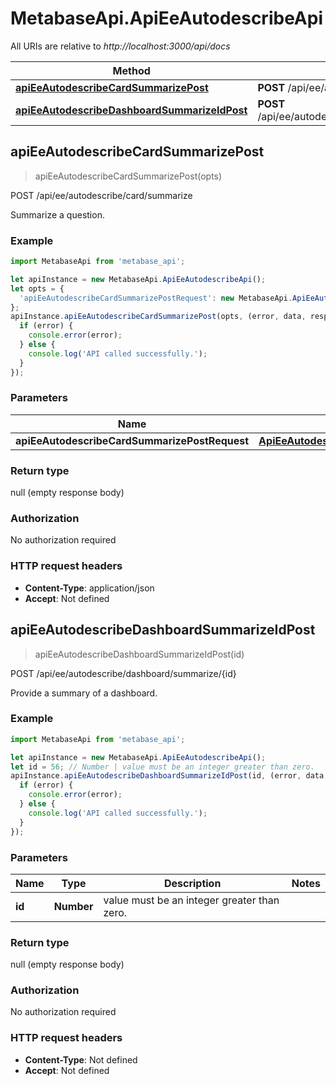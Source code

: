# MetabaseApi.ApiEeAutodescribeApi

All URIs are relative to *http://localhost:3000/api/docs*

Method | HTTP request | Description
------------- | ------------- | -------------
[**apiEeAutodescribeCardSummarizePost**](ApiEeAutodescribeApi.md#apiEeAutodescribeCardSummarizePost) | **POST** /api/ee/autodescribe/card/summarize | POST /api/ee/autodescribe/card/summarize
[**apiEeAutodescribeDashboardSummarizeIdPost**](ApiEeAutodescribeApi.md#apiEeAutodescribeDashboardSummarizeIdPost) | **POST** /api/ee/autodescribe/dashboard/summarize/{id} | POST /api/ee/autodescribe/dashboard/summarize/{id}



## apiEeAutodescribeCardSummarizePost

> apiEeAutodescribeCardSummarizePost(opts)

POST /api/ee/autodescribe/card/summarize

Summarize a question.

### Example

```javascript
import MetabaseApi from 'metabase_api';

let apiInstance = new MetabaseApi.ApiEeAutodescribeApi();
let opts = {
  'apiEeAutodescribeCardSummarizePostRequest': new MetabaseApi.ApiEeAutodescribeCardSummarizePostRequest() // ApiEeAutodescribeCardSummarizePostRequest | 
};
apiInstance.apiEeAutodescribeCardSummarizePost(opts, (error, data, response) => {
  if (error) {
    console.error(error);
  } else {
    console.log('API called successfully.');
  }
});
```

### Parameters


Name | Type | Description  | Notes
------------- | ------------- | ------------- | -------------
 **apiEeAutodescribeCardSummarizePostRequest** | [**ApiEeAutodescribeCardSummarizePostRequest**](ApiEeAutodescribeCardSummarizePostRequest.md)|  | [optional] 

### Return type

null (empty response body)

### Authorization

No authorization required

### HTTP request headers

- **Content-Type**: application/json
- **Accept**: Not defined


## apiEeAutodescribeDashboardSummarizeIdPost

> apiEeAutodescribeDashboardSummarizeIdPost(id)

POST /api/ee/autodescribe/dashboard/summarize/{id}

Provide a summary of a dashboard.

### Example

```javascript
import MetabaseApi from 'metabase_api';

let apiInstance = new MetabaseApi.ApiEeAutodescribeApi();
let id = 56; // Number | value must be an integer greater than zero.
apiInstance.apiEeAutodescribeDashboardSummarizeIdPost(id, (error, data, response) => {
  if (error) {
    console.error(error);
  } else {
    console.log('API called successfully.');
  }
});
```

### Parameters


Name | Type | Description  | Notes
------------- | ------------- | ------------- | -------------
 **id** | **Number**| value must be an integer greater than zero. | 

### Return type

null (empty response body)

### Authorization

No authorization required

### HTTP request headers

- **Content-Type**: Not defined
- **Accept**: Not defined

